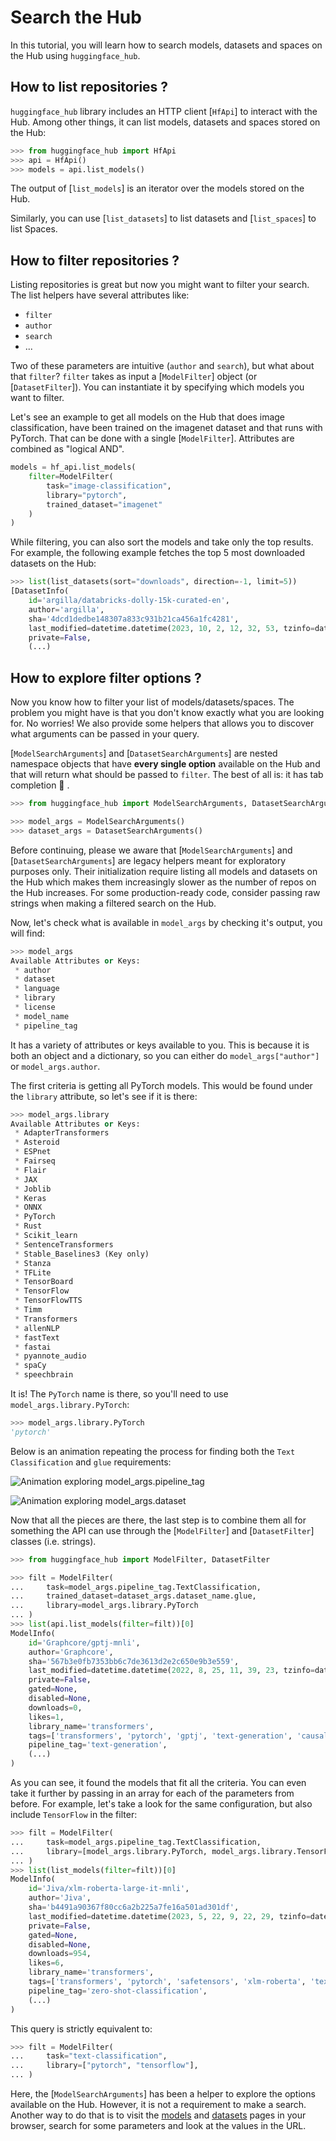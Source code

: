 <!--⚠️ Note that this file is in Markdown but contain specific syntax for our doc-builder (similar to MDX) that may not be
rendered properly in your Markdown viewer.
-->

# Search the Hub

In this tutorial, you will learn how to search models, datasets and spaces on the Hub using `huggingface_hub`.

## How to list repositories ?

`huggingface_hub` library includes an HTTP client [`HfApi`] to interact with the Hub.
Among other things, it can list models, datasets and spaces stored on the Hub:

```py
>>> from huggingface_hub import HfApi
>>> api = HfApi()
>>> models = api.list_models()
```

The output of [`list_models`] is an iterator over the models stored on the Hub.

Similarly, you can use [`list_datasets`] to list datasets and [`list_spaces`] to list Spaces.

## How to filter repositories ?

Listing repositories is great but now you might want to filter your search.
The list helpers have several attributes like:
- `filter`
- `author`
- `search`
- ...

Two of these parameters are intuitive (`author` and `search`), but what about that `filter`?
`filter` takes as input a [`ModelFilter`] object (or [`DatasetFilter`]). You can instantiate
it by specifying which models you want to filter. 

Let's see an example to get all models on the Hub that does image classification, have been
trained on the imagenet dataset and that runs with PyTorch. That can be done with a single
[`ModelFilter`]. Attributes are combined as "logical AND".

```py
models = hf_api.list_models(
    filter=ModelFilter(
		task="image-classification",
		library="pytorch",
		trained_dataset="imagenet"
	)
)
```

While filtering, you can also sort the models and take only the top results. For example,
the following example fetches the top 5 most downloaded datasets on the Hub:

```py
>>> list(list_datasets(sort="downloads", direction=-1, limit=5))
[DatasetInfo(
	id='argilla/databricks-dolly-15k-curated-en',
	author='argilla',
	sha='4dcd1dedbe148307a833c931b21ca456a1fc4281', 
	last_modified=datetime.datetime(2023, 10, 2, 12, 32, 53, tzinfo=datetime.timezone.utc), 
	private=False,
	(...)
```


## How to explore filter options ?

Now you know how to filter your list of models/datasets/spaces. The problem you might
have is that you don't know exactly what you are looking for. No worries! We also provide
some helpers that allows you to discover what arguments can be passed in your query.

[`ModelSearchArguments`] and [`DatasetSearchArguments`] are nested namespace objects that
have **every single option** available on the Hub and that will return what should be passed
to `filter`. The best of all is: it has tab completion 🎊 .

```python
>>> from huggingface_hub import ModelSearchArguments, DatasetSearchArguments

>>> model_args = ModelSearchArguments()
>>> dataset_args = DatasetSearchArguments()
```

<Tip warning={true}>

Before continuing, please we aware that [`ModelSearchArguments`] and [`DatasetSearchArguments`]
are legacy helpers meant for exploratory purposes only. Their initialization require listing
all models and datasets on the Hub which makes them increasingly slower as the number of repos
on the Hub increases. For some production-ready code, consider passing raw strings when making
a filtered search on the Hub.

</Tip>

Now, let's check what is available in `model_args` by checking it's output, you will find:

```python
>>> model_args
Available Attributes or Keys:
 * author
 * dataset
 * language
 * library
 * license
 * model_name
 * pipeline_tag
```

It has a variety of attributes or keys available to you. This is because it is both an object
and a dictionary, so you can either do `model_args["author"]` or `model_args.author`.

The first criteria is getting all PyTorch models. This would be found under the `library` attribute, so let's see if it is there:

```python
>>> model_args.library
Available Attributes or Keys:
 * AdapterTransformers
 * Asteroid
 * ESPnet
 * Fairseq
 * Flair
 * JAX
 * Joblib
 * Keras
 * ONNX
 * PyTorch
 * Rust
 * Scikit_learn
 * SentenceTransformers
 * Stable_Baselines3 (Key only)
 * Stanza
 * TFLite
 * TensorBoard
 * TensorFlow
 * TensorFlowTTS
 * Timm
 * Transformers
 * allenNLP
 * fastText
 * fastai
 * pyannote_audio
 * spaCy
 * speechbrain
```

It is! The `PyTorch` name is there, so you'll need to use `model_args.library.PyTorch`:

```python
>>> model_args.library.PyTorch
'pytorch'
```

Below is an animation repeating the process for finding both the `Text Classification` and `glue` requirements:

![Animation exploring `model_args.pipeline_tag`](https://huggingface.co/datasets/huggingface/documentation-images/resolve/main/search_text_classification.gif)

![Animation exploring `model_args.dataset`](https://huggingface.co/datasets/huggingface/documentation-images/resolve/main/search_glue.gif)

Now that all the pieces are there, the last step is to combine them all for something the
API can use through the [`ModelFilter`] and [`DatasetFilter`] classes (i.e. strings).


```python
>>> from huggingface_hub import ModelFilter, DatasetFilter

>>> filt = ModelFilter(
...     task=model_args.pipeline_tag.TextClassification, 
...     trained_dataset=dataset_args.dataset_name.glue, 
...     library=model_args.library.PyTorch
... )
>>> list(api.list_models(filter=filt))[0]
ModelInfo(
	id='Graphcore/gptj-mnli',
	author='Graphcore',
	sha='567b3e0fb7353bb6c7de3613d2e2c650e9b3e559',
	last_modified=datetime.datetime(2022, 8, 25, 11, 39, 23, tzinfo=datetime.timezone.utc),
	private=False,
	gated=None, 
	disabled=None,
	downloads=0,
	likes=1,
	library_name='transformers',
	tags=['transformers', 'pytorch', 'gptj', 'text-generation', 'causal-lm', 'text-classification', 'en', 'dataset:glue', 'arxiv:1910.10683', 'arxiv:2104.09864', 'license:apache-2.0', 'model-index', 'endpoints_compatible', 'region:us'], 
	pipeline_tag='text-generation',
	(...)
)
```

As you can see, it found the models that fit all the criteria. You can even take it further
by passing in an array for each of the parameters from before. For example, let's take a look
for the same configuration, but also include `TensorFlow` in the filter:


```python
>>> filt = ModelFilter(
...     task=model_args.pipeline_tag.TextClassification, 
...     library=[model_args.library.PyTorch, model_args.library.TensorFlow]
... )
>>> list(list_models(filter=filt))[0]
ModelInfo(
	id='Jiva/xlm-roberta-large-it-mnli',
	author='Jiva',
	sha='b4491a90367f80cc6a2b225a7fe16a501ad301df',
	last_modified=datetime.datetime(2023, 5, 22, 9, 22, 29, tzinfo=datetime.timezone.utc),
	private=False,
	gated=None,
	disabled=None,
	downloads=954,
	likes=6,
	library_name='transformers',
	tags=['transformers', 'pytorch', 'safetensors', 'xlm-roberta', 'text-classification', 'tensorflow', 'zero-shot-classification', 'it', 'dataset:multi_nli', 'dataset:glue', 'arxiv:1911.02116', 'license:mit', 'model-index', 'endpoints_compatible', 'has_space', 'region:us'],
	pipeline_tag='zero-shot-classification', 
	(...)
)
```

This query is strictly equivalent to:

```py
>>> filt = ModelFilter(
...     task="text-classification", 
...     library=["pytorch", "tensorflow"],
... )
```

Here, the [`ModelSearchArguments`] has been a helper to explore the options available on the Hub.
However, it is not a requirement to make a search. Another way to do that is to visit the
[models](https://huggingface.co/models) and [datasets](https://huggingface.co/datasets) pages
in your browser, search for some parameters and look at the values in the URL.

